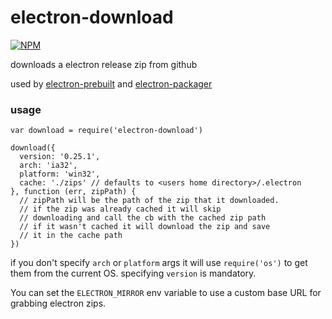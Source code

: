 # electron-download

[![NPM](https://nodei.co/npm/electron-download.png)](https://nodei.co/npm/electron-download/)

downloads a electron release zip from github

used by [electron-prebuilt](https://npmjs.org/electron-prebuilt) and [electron-packager](https://npmjs.org/electron-packager)

### usage

```
var download = require('electron-download')

download({
  version: '0.25.1',
  arch: 'ia32',
  platform: 'win32',
  cache: './zips' // defaults to <users home directory>/.electron
}, function (err, zipPath) {
  // zipPath will be the path of the zip that it downloaded.
  // if the zip was already cached it will skip
  // downloading and call the cb with the cached zip path
  // if it wasn't cached it will download the zip and save
  // it in the cache path
})
```

if you don't specify `arch` or `platform` args it will use `require('os')` to get them from the current OS. specifying `version` is mandatory.

You can set the `ELECTRON_MIRROR` env variable to use a custom base URL for grabbing electron zips.
